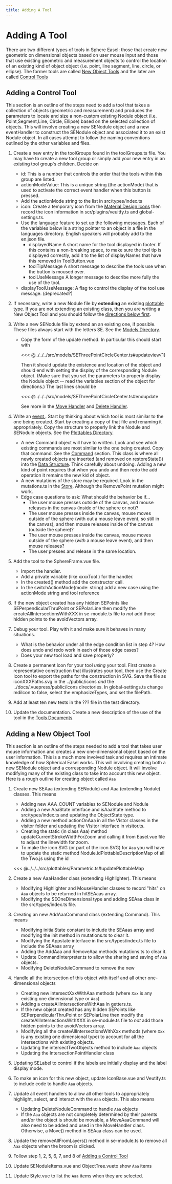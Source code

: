 ```yaml
---
title: Adding A Tool
---
```


# Adding A Tool

There are two different types of tools in Sphere Easel: those that create new geometric on dimensional objects based on user mouse input and those that use existing geometric and measurement objects to control the location of an existing kind of object object (i.e. point, line segment, line, circle, or ellipse). The former tools are called [New Object Tools](/design/addingatooloutline.html#adding-a-new-object-tool) and the later are called [Control Tools](/design/addingatooloutline.html#adding-a-control-tool)

## Adding a Control Tool

This section is an outline of the steps need to add a tool that takes a collection of objects (geometric and measurement) and produces the parameters to locate and size a non-custom existing <span class="class">Nodule</span> object (i.e. <span class="class">Point</span>,<span class="class">Segment</span>,<span class="class">Line</span>, <span class="class">Circle</span>, <span class="class">Ellipse</span>) based on the selected collection of objects. This will involve creating a new <span class="class">SENodule</span> object and a new eventHandler to construct the <span class="class">SENodule</span> object and associated it to an exist <span class="class">Nodule</span> object. In all cases attempt to follow the naming conventions outlined by the other variables and files.

1.  Create a new entry in the <span class="variable">toolGroups</span> found in the <span class="file">toolGroups.ts</span> file. You may have to create a new tool group or simply add your new entry in an existing tool group's children. Decide on

    - <span class="variable">id</span>: This is a number that controls the order that the tools within this group are listed.
    - <span class="variable">actionModeValue</span>: This is a unique string (the actionMode) that is used to activate the correct event handler when this button is pressed.
    - Add the <span class="variable">actionMode</span> string to the list in <span  class="file">src/types/index.ts</span>
    - <span class="variable">icon</span>: Create a temporary icon from the [Material Design Icons](https://cdn.materialdesignicons.com/5.0.45/) then record the icon information in <span class="file">scr/plugins/veuitfy.ts</span> and <span class="file">global-settings.ts</span>.
    - Use the language feature to set up the following messages. Each of the variables below is a string pointer to an object in a file in the <span class="directory">languages</span> directory. English speakers will probably add to the <span class="file">en.json</span> file.
      - <span class="variable">displayedName</span> A short name for the tool displayed in footer. If this contains a non-breaking space, to make sure the tool tip is displayed correctly, add it to the list of displayNames that have this removed in <span class="file">ToolButton.vue</span>
      - <span class="variable">toolTipMessage</span> A short message to describe the tools use when the button is moused over.
      - <span class="variable">toolUseMessage</span> A longer message to describe more fully the use of the tool.
    - <span class="variable">displayToolUseMessage</span>: A flag to control the display of the tool use message. (deprecated?)

2.  If necessary, write a new <span class="class">Nodule</span> file by **extending** an existing [plottable type](/design/#plottables-directory). If you are not extending an existing class, then you are writing a New Object Tool and you should follow the [directions below first](/design/addingatooloutline.html#adding-a-new-object-tool).

3.  Write a new <span class="class">SENodule</span> file by extend an an existing one, if possible. These files always start with the letters SE. See the [Models Directory](/design/#models-directory).

    - Copy the form of the <span class="method">update</span> method. In particular this should start with

      <<< @../../../src/models/SEThreePointCircleCenter.ts#updateview{1}

      Then it should update the existence and location of the object and should end with setting the display of the corresponding <span class="class">Nodule</span> object. (Make sure that you set the parameters to properly display the <span class="class">Nodule</span> object -- read the variables section of the object for directions.)
      The last lines should be

      <<< @../../../src/models/SEThreePointCircleCenter.ts#endupdate

      See more in the [Move Handler](/design/#event-handlers) and [Delete Handler](/design/#delete-handler).

4.  Write an [event ](/design/#event-handlers). Start by thinking about which tool is most similar to the one being created. Start by creating a copy of that file and renaming it appropriately. Copy the structure to properly link the <span class="class">Nodule</span> and <span class="class">SENodule</span> objects. See the [Plottables Directory](/design/#plottables-directory).
    - A new <span class="command">Command</span> object will have to written. Look and see which existing commands are most similar to the one being created. Copy that command. See the [Command](/design/#commands) section. This class is where all newly created objects are inserted (and removed on <span class="method">restoreState()</span>) into the [Data Structure](/design/#data-structure). Think carefully about undoing. Adding a new kind of point requires that when you undo and then redo the add operation it remains the new kid of object.
    - A new mutations of the store may be required. Look in the <span class="file">mutations.ts</span> in the [Store](/design/#store). Although the <span class="string">RemovePoint</span> mutation might work.
    - Edge case questions to ask: What should the behavior be if...
      - The user mouse presses outside of the canvas, and mouse releases in the canvas (inside of the sphere or not)?
      - The user mouse presses inside the canvas, mouse moves outside of the sphere (with out a mouse leave event, so still in the canvas), and then mouse releases inside of the canvas (outside the sphere)?
      - The user mouse presses inside the canvas, mouse moves outside of the sphere (_with_ a mouse leave event), and then mouse releases?
      - The user presses and release in the same location.
5.  Add the tool to the <span class="file">SphereFrame.vue</span> file.

    - Import the handler.
    - Add a private variable (like <span class="variable">xxxxTool</span> ) for the handler.
    - In the <span class="method">created()</span> method add the constructor call.
    - In the <span class="method">switchActionMode(mode: string)</span> add a new case using the <span class="variable">actionMode</span> string and tool reference

6.  If the new object created has any hidden <span class="class">SEPoints</span> like <span class="class">SEPerpendicularThruPoint</span> or <span class="class">SEPolarLine</span> then modify the <span class="method">createAllIntersectionsWithXXX</span> in <span class="file">se-module.ts</span> file to _not_ add those hidden points to the <span class="variable">avoidVectors</span> array.

7.  Debug your tool. Play with it and make sure it behaves in many situations.
    - What is the behavior under all the edge condition list in step 4? How does undo and redo work in each of those edge cases?
    - Does your new tool load and save properly?
8.  Create a permanent icon for your tool _using_ your tool. First create a representative construction that illustrates your tool, then use the <span class="tool">Create Icon</span> tool to export the paths for the construction in SVG. Save the file as <span class="file">iconXXXPaths.svg</span> in the <span class="directory">../public/icons</span> _and_ the <span class="directory">../docs/.vuepress/public/icons</span> directories. In <span class="file">global-settings.ts</span> change <span class="variable">mdiIcon</span> to false, select the <span class="variable">emphasizeTypes</span>, and set the <span class="variable">filePath</span>.
9.  Add at least ten new tests in the <span class="file">???</span> file in the <span class="directory">test</span> directory.
10. Update the documentation. Create a new description of the use of the tool in the [Tools Documents](/tools/edit.html)

## Adding a New Object Tool

This section is an outline of the steps needed to add a tool that takes user mouse information and creates a new one-dimensional object based on the user information. This is a much more involved task and requires an intimate knowledge of how Spherical Easel works. This will involving creating both a new <span class="class">SENodule</span> object and a corresponding <span class="class">Nodule</span> object. It will involve modifying many of the existing class to take into account this new object. Here is a rough outline for creating object called `Aaa`

1.  Create new <span class="class">SEAaa</span> (extending <span class="class">SENodule</span>) and <span class="class">Aaa</span> (extending <span class="class">Nodule</span>) classes. This means

    - Adding new <span class="variable">AAA_COUNT</span> variables to <span class="class">SENodule</span> and <span class="class">Nodule</span>
    - Adding a new <span class="interface">AaaState</span> interface and <span class="method">isAaaState</span> method to <span class="file">src/types/index.ts</span> and updating the <span class="type">ObjectState</span> type.
    - Adding a new method <span class="method">actionOnAaa</span> in all the <span class="folder">Vistor</span> classes in the <span class="folder">visitor</span> folder and updating the <span class="interface">Visitor</span> interface in <span class="file">visitor.ts</span>.
    - Creating the static (in class <span class="class">Aaa</span>) method <span class="method">updateCurrentStrokeWidthForZoom</span> and calling it from <span class="file">Easel.vue</span> file to adjust the linewidth for zoom.
    - To make the icon SVG (or part of the icon SVG) for `Aaa` you will have to update the static method <span class="method">Nodule.idPlottableDescriptionMap</span> of all the <span class="package">Two.js</span> using the <span class="filed">id</span>

    <<< @../../../src/plottables/Parametric.ts#updatePlottableMap

2.  Create a new <span class="class">AaaHandler</span> class (extending <span class="class">Highlighter</span>). This means

    - Modifying <span class="class">Highlighter</span> and <span class="class">MouseHandler</span> classes to record "hits" on `Aaa` objects to be returned in <span class="field">hitSEAaas</span> array.
    - Modifying the <span class="type">SEOneDimensional</span> type and adding <span class="class">SEAaa</span> class in the <span class="file">src/types/index.ts</span> file.

3.  Creating an new <span class="class">AddAaaCommand</span> class (extending <span class="class">Command</span>). This means

    - Modifying <span class="field">initialState</span> constant to include the <span class="field">SEAaas</span> array and modifying the <span class="method">init</span> method in <span class="file">mutations.ts</span> to clear it.
    - Modifying the <span class="interface">Appstate</span> interface in the <span class="file">src/types/index.ts</span> file to include the <span class="field">SEAaas</span> array
    - Adding the <span class="method">AddAaa</span> and <span class="method">RemoveAaa</span> methods <span class="file">mutations.ts</span> to clear it.
    - Update <span class="file">CommandInterpreter.ts</span> to allow the sharing and saving of `Aaa` objects.
    - Modifying <span class="command">DeleteNoduleCommand</span> to remove the new

4.  Handle all the intersection of this object with itself and all other one-dimensional objects

    - Creating new <span class="method">intersectXxxWithAaa</span> methods (where `Xxx` is any existing one dimensional type or `Aaa`)
    - Adding a <span class="method">createAllIntersectionsWithAaa</span> in <span class="file">getters.ts</span>.
    - If the new object created has any hidden <span class="class">SEPoints</span> like <span class="class">SEPerpendicularThruPoint</span> or <span class="class">SEPolarLine</span> then modify the <span class="method">createAllIntersectionsWithXXX</span> in <span class="file">se-module.ts</span> file to _not_ add those hidden points to the <span class="variable">avoidVectors</span> array.
    - Modifying all the <span class="method">createAllIntersectionsWithXxx</span> methods (where `Xxx` is any existing one dimensional type) to account for all the intersections with existing objects.
    - Updating the <span class="method">intersectTwoObjects</span> method to include `Aaa` objects
    - Updating the <span class="class">IntersectionPointHandler</span> class

5.  Updating <span class="class">SELabel</span> to control if the labels are initially display and the label display mode.

6.  To make an icon for this new object, update <span class="file">IconBase.vue</span> and <span class="file">Veutify.ts</span> to include code to handle `Aaa` objects.

7.  Update all event handlers to allow all other tools to appropriately highlight, select, and interact with the `Aaa` objects. This also means

    - Updating <span class="command">DeleteNoduleCommand</span> to handle `Aaa` objects
    - If the `Aaa` objects are not completely determined by their parents and/or the object is should be movable, a <span class="command">MoveAaaCommand</span> will also need to be added and used in the <span class="handler">MoveHandler</span> class. Otherwise, a <span class="method">Move()</span> method in <span class="class">SEAaa</span> class can be used.

8.  Update the <span class="method">removeAllFromLayers()</span> method in <span class="file">se-module.ts</span> to remove all `Aaa` objects when the broom is clicked.

9.  Follow step 1, 2, 5, 6, 7, and 8 of [Adding a Control Tool](#adding-a-control-tool)

10. Update <span class="component">SENoduleItems.vue</span> and <span class="component">ObjectTree.vue</span>to show `Aaa` items

11. Update <span class="component">Style.vue</span> to list the `Aaa` items when they are selected.
